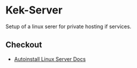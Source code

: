 # Kek-Server
Setup of a linux serer for private hosting if services.

## Checkout

- [Autoinstall Linux Server Docs](https://ubuntu.com/server/docs/install/autoinstall)
